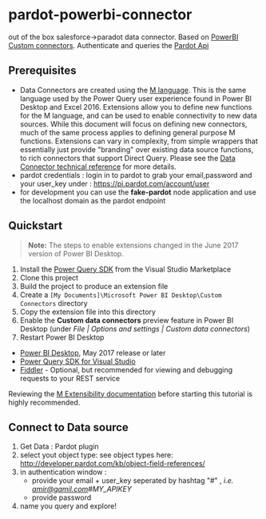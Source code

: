 # pardot-powerbi-connector
out of the box salesforce->paradot data connector.
Based on [PowerBI Custom connectors](https://github.com/Microsoft/DataConnectors).
Authenticate and queries the [Pardot Api](http://developer.pardot.com/#official-pardot-api-documentation) 

## Prerequisites
* Data Connectors are created using the [M language](https://msdn.microsoft.com/library/mt211003.aspx). This is the same language used by the Power Query user experience found in Power BI Desktop and Excel 2016. Extensions allow you to define new functions for the M language, and can be used to enable connectivity to new data sources. While this document will focus on defining new connectors, much of the same process applies to defining general purpose M functions. Extensions can vary in complexity, from simple wrappers that essentially just provide "branding" over existing data source functions, to rich connectors that support Direct Query. Please see the [Data Connector technical reference](docs/m-extensions.md) for more details.
* pardot credentials : login in to pardot to grab your email,password and your user_key under : https://pi.pardot.com/account/user
* for development you can use the **fake-pardot** node application and use the localhost domain as the pardot endpoint

## Quickstart

> **Note:** The steps to enable extensions changed in the June 2017 version of Power BI Desktop.

1. Install the [Power Query SDK](https://aka.ms/powerquerysdk) from the Visual Studio Marketplace
2. Clone this  project
3. Build the project to produce an extension file
4. Create a `[My Documents]\Microsoft Power BI Desktop\Custom Connectors` directory
5. Copy the extension file into this directory
6. Enable the **Custom data connectors** preview feature in Power BI Desktop (under *File | Options and settings | Custom data connectors*)
7. Restart Power BI Desktop


* [Power BI Desktop](https://www.microsoft.com/en-us/download/details.aspx?id=45331), May 2017 release or later
* [Power Query SDK for Visual Studio](https://aka.ms/powerquerysdk)
* [Fiddler](http://www.telerik.com/fiddler) - Optional, but recommended for viewing and debugging requests to your REST service

Reviewing the [M Extensibility documentation](../../docs/m-extensions.md) before starting this tutorial is highly recommended.

## Connect to Data source
1. Get Data : Pardot plugin
2. select yout object type: see object types here: http://developer.pardot.com/kb/object-field-references/
3. in authentication window :
    * provide your email + user_key seperated by hashtag "#" , _i.e. amir@gamil.com#MY_APIKEY_
    * provide password
4. name you query and explore!

